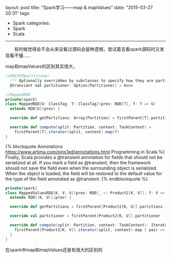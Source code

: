 layout: post
title: "Spark学习——map & mapValues"
date: "2015-03-27 20:31"
tags:
- Spark
categories:
- Spark
- Scala
---
　　有时候觉得会不会从来没看过源码会是种遗憾，尝试着去看spark源码时又发现看不懂……

map和mapValues的区别其实很大，
```scala
//RDD中的partitioner
  /** Optionally overridden by subclasses to specify how they are partitioned. */
  @transient val partitioner: Option[Partitioner] = None

//MappedRDD
private[spark]
class MappedRDD[U: ClassTag, T: ClassTag](prev: RDD[T], f: T => U)
  extends RDD[U](prev) {

  override def getPartitions: Array[Partition] = firstParent[T].partitions

  override def compute(split: Partition, context: TaskContext) =
    firstParent[T].iterator(split, context).map(f)
}
```

{% blockquote Annotations https://www.artima.com/pins1ed/annotations.html Programming in Scala %}
Finally, Scala provides a @transient annotation for fields that should not be serialized at all. If you mark a field as @transient, then the framework should not save the field even when the surrounding object is serialized. When the object is loaded, the field will be restored to the default value for the type of the field annotated as @transient.
{% endblockquote %}


```scala
private[spark]
class MappedValuesRDD[K, V, U](prev: RDD[_ <: Product2[K, V]], f: V => U)
  extends RDD[(K, U)](prev) {

  override def getPartitions = firstParent[Product2[K, U]].partitions

  override val partitioner = firstParent[Product2[K, U]].partitioner

  override def compute(split: Partition, context: TaskContext): Iterator[(K, U)] = {
    firstParent[Product2[K, V]].iterator(split, context).map { pair => (pair._1, f(pair._2)) }
  }
}
```

在spark中map和mapValues还是有很大的区别的
